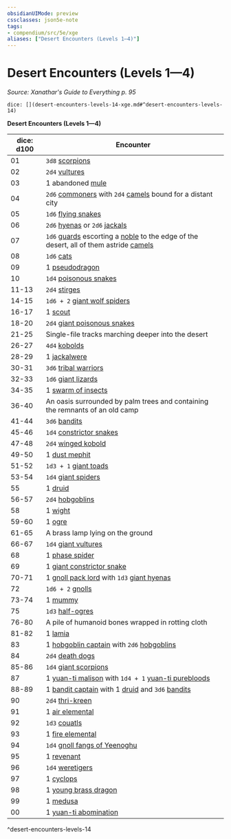 ```yaml
---
obsidianUIMode: preview
cssclasses: json5e-note
tags:
- compendium/src/5e/xge
aliases: ["Desert Encounters (Levels 1—4)"]
---
```

# Desert Encounters (Levels 1—4)
*Source: Xanathar's Guide to Everything p. 95* 

`dice: [](desert-encounters-levels-14-xge.md#^desert-encounters-levels-14)`

**Desert Encounters (Levels 1—4)**

| dice: d100 | Encounter |
|------------|-----------|
| 01 | `3d8` [scorpions](/compendium/bestiary/beast/scorpion.md) |
| 02 | `2d4` [vultures](/compendium/bestiary/beast/vulture.md) |
| 03 | 1 abandoned [mule](/compendium/bestiary/beast/mule.md) |
| 04 | `2d6` [commoners](/compendium/bestiary/humanoid/commoner.md) with `2d4` [camels](/compendium/bestiary/beast/camel.md) bound for a distant city |
| 05 | `1d6` [flying snakes](/compendium/bestiary/beast/flying-snake.md) |
| 06 | `2d6` [hyenas](/compendium/bestiary/beast/hyena.md) or `2d6` [jackals](/compendium/bestiary/beast/jackal.md) |
| 07 | `1d6` [guards](/compendium/bestiary/humanoid/guard.md) escorting a [noble](/compendium/bestiary/humanoid/noble.md) to the edge of the desert, all of them astride [camels](/compendium/bestiary/beast/camel.md) |
| 08 | `1d6` [cats](/compendium/bestiary/beast/cat.md) |
| 09 | 1 [pseudodragon](/compendium/bestiary/dragon/pseudodragon.md) |
| 10 | `1d4` [poisonous snakes](/compendium/bestiary/beast/poisonous-snake.md) |
| 11-13 | `2d4` [stirges](/compendium/bestiary/beast/stirge.md) |
| 14-15 | `1d6 + 2` [giant wolf spiders](/compendium/bestiary/beast/giant-wolf-spider.md) |
| 16-17 | 1 [scout](/compendium/bestiary/humanoid/scout.md) |
| 18-20 | `2d4` [giant poisonous snakes](/compendium/bestiary/beast/giant-poisonous-snake.md) |
| 21-25 | Single-file tracks marching deeper into the desert |
| 26-27 | `4d4` [kobolds](/compendium/bestiary/humanoid/kobold.md) |
| 28-29 | 1 [jackalwere](/compendium/bestiary/humanoid/jackalwere.md) |
| 30-31 | `3d6` [tribal warriors](/compendium/bestiary/humanoid/tribal-warrior.md) |
| 32-33 | `1d6` [giant lizards](/compendium/bestiary/beast/giant-lizard.md) |
| 34-35 | 1 [swarm of insects](/compendium/bestiary/beast/swarm-of-insects.md) |
| 36-40 | An oasis surrounded by palm trees and containing the remnants of an old camp |
| 41-44 | `3d6` [bandits](/compendium/bestiary/humanoid/bandit.md) |
| 45-46 | `1d4` [constrictor snakes](/compendium/bestiary/beast/constrictor-snake.md) |
| 47-48 | `2d4` [winged kobold](/compendium/bestiary/humanoid/winged-kobold.md) |
| 49-50 | 1 [dust mephit](/compendium/bestiary/elemental/dust-mephit.md) |
| 51-52 | `1d3 + 1` [giant toads](/compendium/bestiary/beast/giant-toad.md) |
| 53-54 | `1d4` [giant spiders](/compendium/bestiary/beast/giant-spider.md) |
| 55 | 1 [druid](/compendium/bestiary/humanoid/druid.md) |
| 56-57 | `2d4` [hobgoblins](/compendium/bestiary/humanoid/hobgoblin.md) |
| 58 | 1 [wight](/compendium/bestiary/undead/wight.md) |
| 59-60 | 1 [ogre](/compendium/bestiary/giant/ogre.md) |
| 61-65 | A brass lamp lying on the ground |
| 66-67 | `1d4` [giant vultures](/compendium/bestiary/beast/giant-vulture.md) |
| 68 | 1 [phase spider](/compendium/bestiary/monstrosity/phase-spider.md) |
| 69 | 1 [giant constrictor snake](/compendium/bestiary/beast/giant-constrictor-snake.md) |
| 70-71 | 1 [gnoll pack lord](/compendium/bestiary/humanoid/gnoll-pack-lord.md) with `1d3` [giant hyenas](/compendium/bestiary/beast/giant-hyena.md) |
| 72 | `1d6 + 2` [gnolls](/compendium/bestiary/humanoid/gnoll.md) |
| 73-74 | 1 [mummy](/compendium/bestiary/undead/mummy.md) |
| 75 | `1d3` [half-ogres](/compendium/bestiary/giant/half-ogre-ogrillon.md) |
| 76-80 | A pile of humanoid bones wrapped in rotting cloth |
| 81-82 | 1 [lamia](/compendium/bestiary/monstrosity/lamia.md) |
| 83 | 1 [hobgoblin captain](/compendium/bestiary/humanoid/hobgoblin-captain.md) with `2d6` [hobgoblins](/compendium/bestiary/humanoid/hobgoblin.md) |
| 84 | `2d4` [death dogs](/compendium/bestiary/monstrosity/death-dog.md) |
| 85-86 | `1d4` [giant scorpions](/compendium/bestiary/beast/giant-scorpion.md) |
| 87 | 1 [yuan-ti malison](/compendium/bestiary/monstrosity/yuan-ti-malison-type-1.md) with `1d4 + 1` [yuan-ti purebloods](/compendium/bestiary/humanoid/yuan-ti-pureblood.md) |
| 88-89 | 1 [bandit captain](/compendium/bestiary/humanoid/bandit-captain.md) with 1 [druid](/compendium/bestiary/humanoid/druid.md) and `3d6` [bandits](/compendium/bestiary/humanoid/bandit.md) |
| 90 | `2d4` [thri-kreen](/compendium/bestiary/humanoid/thri-kreen.md) |
| 91 | 1 [air elemental](/compendium/bestiary/elemental/air-elemental.md) |
| 92 | `1d3` [couatls](/compendium/bestiary/celestial/couatl.md) |
| 93 | 1 [fire elemental](/compendium/bestiary/elemental/fire-elemental.md) |
| 94 | `1d4` [gnoll fangs of Yeenoghu](/compendium/bestiary/fiend/gnoll-fang-of-yeenoghu.md) |
| 95 | 1 [revenant](/compendium/bestiary/undead/revenant.md) |
| 96 | `1d4` [weretigers](/compendium/bestiary/humanoid/weretiger.md) |
| 97 | 1 [cyclops](/compendium/bestiary/giant/cyclops.md) |
| 98 | 1 [young brass dragon](/compendium/bestiary/dragon/young-brass-dragon.md) |
| 99 | 1 [medusa](/compendium/bestiary/monstrosity/medusa.md) |
| 00 | 1 [yuan-ti abomination](/compendium/bestiary/monstrosity/yuan-ti-abomination.md) |
^desert-encounters-levels-14